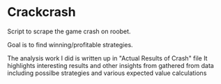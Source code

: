 # Crackcrash

Script to scrape the game crash on roobet.

Goal is to find winning/profitable strategies.

The analysis work I did is written up in "Actual Results of Crash" file 
It highlights interesting results and other insights from gathered from data 
including possilbe strategies and various expected value calculations
